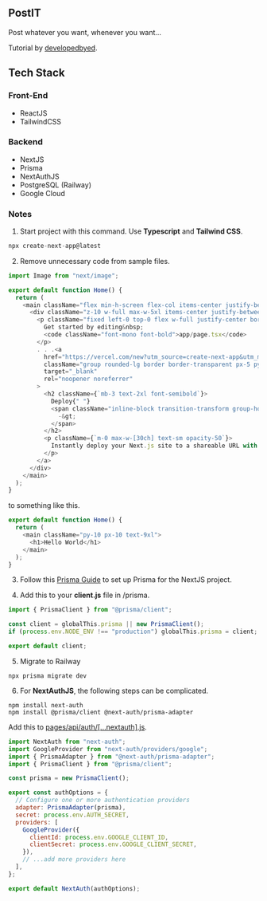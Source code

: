 ## PostIT

Post whatever you want, whenever you want...

Tutorial by [developedbyed](https://www.youtube.com/watch?v=4xduSsxa5Os).

## Tech Stack

### Front-End

- ReactJS
- TailwindCSS

### Backend

- NextJS
- Prisma
- NextAuthJS
- PostgreSQL (Railway)
- Google Cloud

### Notes

1. Start project with this command. Use <b>Typescript</b> and <b>Tailwind CSS</b>.

```javascript
npx create-next-app@latest
```

2. Remove unnecessary code from sample files.

```javascript
import Image from "next/image";

export default function Home() {
  return (
    <main className="flex min-h-screen flex-col items-center justify-between p-24">
      <div className="z-10 w-full max-w-5xl items-center justify-between font-mono text-sm lg:flex">
        <p className="fixed left-0 top-0 flex w-full justify-center border-b border-gray-300 bg-gradient-to-b from-zinc-200 pb-6 pt-8 backdrop-blur-2xl dark:border-neutral-800 dark:bg-zinc-800/30 dark:from-inherit lg:static lg:w-auto  lg:rounded-xl lg:border lg:bg-gray-200 lg:p-4 lg:dark:bg-zinc-800/30">
          Get started by editing&nbsp;
          <code className="font-mono font-bold">app/page.tsx</code>
        </p>
        . . .<a
          href="https://vercel.com/new?utm_source=create-next-app&utm_medium=appdir-template&utm_campaign=create-next-app"
          className="group rounded-lg border border-transparent px-5 py-4 transition-colors hover:border-gray-300 hover:bg-gray-100 hover:dark:border-neutral-700 hover:dark:bg-neutral-800/30"
          target="_blank"
          rel="noopener noreferrer"
        >
          <h2 className={`mb-3 text-2xl font-semibold`}>
            Deploy{" "}
            <span className="inline-block transition-transform group-hover:translate-x-1 motion-reduce:transform-none">
              -&gt;
            </span>
          </h2>
          <p className={`m-0 max-w-[30ch] text-sm opacity-50`}>
            Instantly deploy your Next.js site to a shareable URL with Vercel.
          </p>
        </a>
      </div>
    </main>
  );
}
```

to something like this.

```javascript
export default function Home() {
  return (
    <main className="py-10 px-10 text-9xl">
      <h1>Hello World</h1>
    </main>
  );
}
```

3. Follow this [Prisma Guide](https://www.prisma.io/docs/getting-started/quickstart) to set up Prisma for the NextJS project.

4. Add this to your <b>client.js</b> file in /prisma.

```javascript
import { PrismaClient } from "@prisma/client";

const client = globalThis.prisma || new PrismaClient();
if (process.env.NODE_ENV !== "production") globalThis.prisma = client;

export default client;
```

5. Migrate to Railway

```console
npx prisma migrate dev
```

6. For <b>NextAuthJS</b>, the following steps can be complicated.

```console
npm install next-auth
npm install @prisma/client @next-auth/prisma-adapter
```

Add this to [pages/api/auth/[...nextauth].js](/pages/api/auth).

```javascript
import NextAuth from "next-auth";
import GoogleProvider from "next-auth/providers/google";
import { PrismaAdapter } from "@next-auth/prisma-adapter";
import { PrismaClient } from "@prisma/client";

const prisma = new PrismaClient();

export const authOptions = {
  // Configure one or more authentication providers
  adapter: PrismaAdapter(prisma),
  secret: process.env.AUTH_SECRET,
  providers: [
    GoogleProvider({
      clientId: process.env.GOOGLE_CLIENT_ID,
      clientSecret: process.env.GOOGLE_CLIENT_SECRET,
    }),
    // ...add more providers here
  ],
};

export default NextAuth(authOptions);
```
